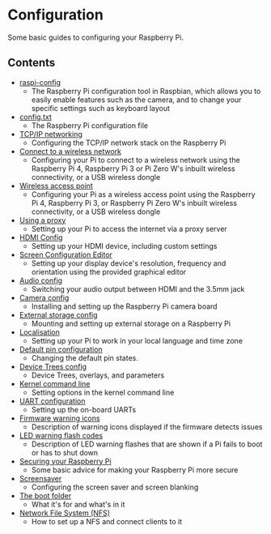 # Configuration

Some basic guides to configuring your Raspberry Pi.

## Contents

- [raspi-config](raspi-config.md)
    - The Raspberry Pi configuration tool in Raspbian, which allows you to easily enable features such as the camera, and to change your specific settings such as keyboard layout
- [config.txt](config-txt/README.md)
    - The Raspberry Pi configuration file
- [TCP/IP networking](tcpip/README.md)
    - Configuring the TCP/IP network stack on the Raspberry Pi
- [Connect to a wireless network](wireless/README.md)
    - Configuring your Pi to connect to a wireless network using the Raspberry Pi 4, Raspberry Pi 3 or Pi Zero W's inbuilt wireless connectivity, or a USB wireless dongle
- [Wireless access point](wireless/access-point-routed.md)
    - Configuring your Pi as a wireless access point using the Raspberry Pi 4, Raspberry Pi 3, or Raspberry Pi Zero W's inbuilt wireless connectivity, or a USB wireless dongle
- [Using a proxy](use-a-proxy.md)
    - Setting up your Pi to access the internet via a proxy server
- [HDMI Config](hdmi-config.md)
    - Setting up your HDMI device, including custom settings
- [Screen Configuration Editor](arandr.md)
    - Setting up your display device's resolution, frequency and orientation using the provided graphical editor
- [Audio config](audio-config.md)
    - Switching your audio output between HDMI and the 3.5mm jack
- [Camera config](camera.md)
    - Installing and setting up the Raspberry Pi camera board
- [External storage config](external-storage.md)
    - Mounting and setting up external storage on a Raspberry Pi
- [Localisation](localisation.md)
    - Setting up your Pi to work in your local language and time zone
- [Default pin configuration](pin-configuration.md)
    - Changing the default pin states.
- [Device Trees config](device-tree.md)
    - Device Trees, overlays, and parameters
- [Kernel command line](cmdline-txt.md)
    - Setting options in the kernel command line
- [UART configuration](uart.md)
    - Setting up the on-board UARTs
- [Firmware warning icons](warning-icons.md)
    - Description of warning icons displayed if the firmware detects issues
- [LED warning flash codes](led_blink_warnings.md)
    - Description of LED warning flashes that are shown if a Pi fails to boot or has to shut down
- [Securing your Raspberry Pi](security.md)
    - Some basic advice for making your Raspberry Pi more secure
- [Screensaver](screensaver.md)
    - Configuring the screen saver and screen blanking
- [The boot folder](boot_folder.md)
    - What it's for and what's in it
- [Network File System (NFS)](nfs.md)
    - How to set up a NFS and connect clients to it
